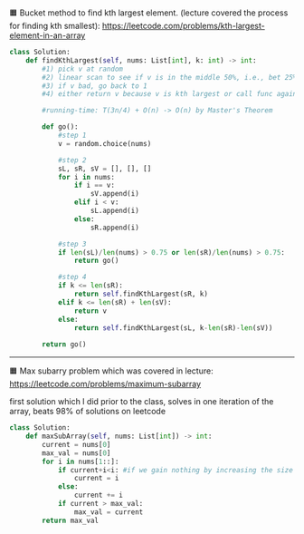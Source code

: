 🟧 Bucket method to find kth largest element. (lecture covered the process for finding kth smallest): https://leetcode.com/problems/kth-largest-element-in-an-array

```python
class Solution:
    def findKthLargest(self, nums: List[int], k: int) -> int:
        #1) pick v at random
        #2) linear scan to see if v is in the middle 50%, i.e., bet 25% and 75%
        #3) if v bad, go back to 1
        #4) either return v because v is kth largest or call func again

        #running-time: T(3n/4) + O(n) -> O(n) by Master's Theorem

        def go():
            #step 1
            v = random.choice(nums)

            #step 2
            sL, sR, sV = [], [], []
            for i in nums:
                if i == v:
                    sV.append(i)
                elif i < v:
                    sL.append(i)
                else:
                    sR.append(i)

            #step 3
            if len(sL)/len(nums) > 0.75 or len(sR)/len(nums) > 0.75:
                return go()

            #step 4
            if k <= len(sR):
                return self.findKthLargest(sR, k)
            elif k <= len(sR) + len(sV):
                return v
            else:
                return self.findKthLargest(sL, k-len(sR)-len(sV))
            
        return go()
  ```
  ---

🟧 Max subarry problem which was covered in lecture: https://leetcode.com/problems/maximum-subarray

first solution which I did prior to the class, solves in one iteration of the array, beats 98% of solutions on leetcode
```python
class Solution:
    def maxSubArray(self, nums: List[int]) -> int:
        current = nums[0]
        max_val = nums[0]
        for i in nums[1::]:
            if current+i<i: #if we gain nothing by increasing the size of the array
                current = i
            else:
                current += i
            if current > max_val:
                max_val = current
        return max_val
```

